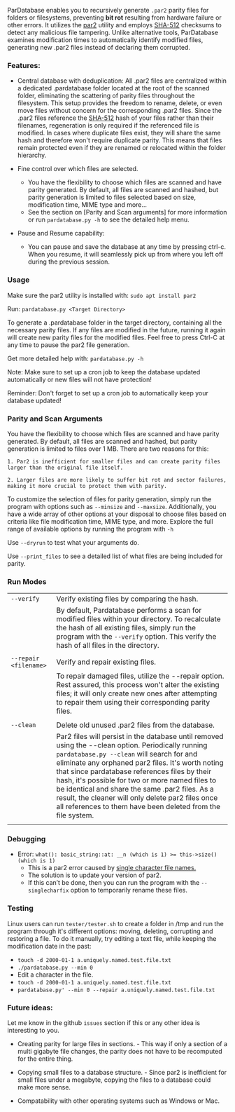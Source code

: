 ParDatabase enables you to recursively generate `.par2` parity files for folders or filesystems, preventing **bit rot** resulting from hardware failure or other errors. It utilizes the [par2](https://manpages.org/par2) utility and employs [SHA-512](https://en.wikipedia.org/wiki/SHA-2) checksums to detect any malicious file tampering. Unlike alternative tools, ParDatabase examines modification times to automatically identify modified files, generating new .par2 files instead of declaring them corrupted.


### Features:


* Central database with deduplication:
    All .par2 files are centralized within a dedicated .pardatabase folder located at the root of the scanned folder, eliminating the scattering of parity files throughout the filesystem. This setup provides the freedom to rename, delete, or even move files without concern for the corresponding .par2 files. Since the .par2 files reference the [SHA-512](https://en.wikipedia.org/wiki/SHA-2) hash of your files rather than their filenames, regeneration is only required if the referenced file is modified. In cases where duplicate files exist, they will share the same hash and therefore won't require duplicate parity. This means that files remain protected even if they are renamed or relocated within the folder hierarchy.

* Fine control over which files are selected.
     - You have the flexibility to choose which files are scanned and have parity generated. By default, all files are scanned and hashed, but parity generation is limited to files selected based on size, modification time, MIME type and more...
     - See the section on [Parity and Scan arguments] for more information or run `pardatabase.py -h` to see the detailed help menu.

* Pause and Resume capability:
    - You can pause and save the database at any time by pressing ctrl-c. When you resume, it will seamlessly pick up from where you left off during the previous session.


### Usage

Make sure the par2 utility is installed with: `sudo apt install par2`

Run: `pardatabase.py <Target Directory>`

To generate a .pardatabase folder in the target directory, containing all the necessary parity files. If any files are modified in the future, running it again will create new parity files for the modified files. Feel free to press Ctrl-C at any time to pause the par2 file generation.

Get more detailed help with: `pardatabase.py -h`


Note: Make sure to set up a cron job to keep the database updated automatically or new files will not have protection!

Reminder: Don't forget to set up a cron job to automatically keep your database updated!


### Parity and Scan Arguments

You have the flexibility to choose which files are scanned and have parity generated. By default, all files are scanned and hashed, but parity generation is limited to files over 1 MB. There are two reasons for this:

    1. Par2 is inefficient for smaller files and can create parity files larger than the original file itself.

    2. Larger files are more likely to suffer bit rot and sector failures, making it more crucial to protect them with parity.

To customize the selection of files for parity generation, simply run the program with options such as `--minsize` and `--maxsize`. Additionally, you have a wide array of other options at your disposal to choose files based on criteria like file modification time, MIME type, and more. Explore the full range of available options by running the program with `-h`

Use `--dryrun` to test what your arguments do.

Use `--print_files` to see a detailed list of what files are being included for parity.


### Run Modes

| | |
| :---   | :--- |
| `--verify ` | Verify existing files by comparing the hash. |
|| By default, Pardatabase performs a scan for modified files within your directory. To recalculate the hash of all existing files, simply run the program with the `--verify` option. This verify the hash of all files in the directory. |
| | |
| `--repair <filename>` | Verify and repair existing files. |
| | To repair damaged files, utilize the --repair option. Rest assured, this process won't alter the existing files; it will only create new ones after attempting to repair them using their corresponding parity files. |
| | |
| `--clean` | Delete old unused .par2 files from the database. |
| | Par2 files will persist in the database until removed using the --clean option. Periodically running `pardatabase.py --clean` will search for and eliminate any orphaned par2 files. It's worth noting that since pardatabase references files by their hash, it's possible for two or more named files to be identical and share the same .par2 files. As a result, the cleaner will only delete par2 files once all references to them have been deleted from the file system.
| | |

### Debugging

  * Error: `what(): basic_string::at: __n (which is 1) >= this->size() (which is 1)`
    - This is a par2 error caused by [single character file names.](https://github.com/Parchive/par2cmdline/issues/145)
    - The solution is to update your version of par2.
    - If this can’t be done, then you can run the program with the `--singlecharfix` option to temporarily rename these files.

### Testing

Linux users can run `tester/tester.sh` to create a folder in /tmp and run the program through it's different options: moving, deleting, corrupting and restoring a file. To do it manually, try editing a text file, while keeping the modification date in the past:


  * `touch -d 2000-01-1 a.uniquely.named.test.file.txt`
  * `./pardatabase.py --min 0`
  * Edit a character in the file.
  * `touch -d 2000-01-1 a.uniquely.named.test.file.txt`
  * `pardatabase.py' --min 0 --repair a.uniquely.named.test.file.txt`


### Future ideas:

Let me know in the github `issues` section if this or any other idea is interesting to you.

  * Creating parity for large files in sections. - This way if only a section of a multi gigabyte file changes, the parity does not have to be recomputed for the entire thing.

  * Copying small files to a database structure. - Since par2 is inefficient for small files under a megabyte, copying the files to a database could make more sense.

  * Compatability with other operating systems such as Windows or Mac.
